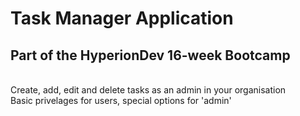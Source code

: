 # Task Manager Application
## Part of the HyperionDev 16-week Bootcamp
 \
Create, add, edit and delete tasks as an admin in your organisation\
Basic privelages for users, special options for 'admin'
